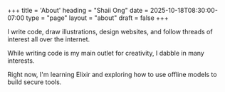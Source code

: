 +++
title = 'About'
heading = "Shaii Ong"
date = 2025-10-18T08:30:00-07:00
type = "page"
layout = "about"
draft = false
+++

I write code, draw illustrations, design websites, and follow threads of interest all over the internet.

While writing code is my main outlet for creativity, I dabble in many interests.

Right now, I'm learning Elixir and exploring how to use offline models to build secure tools.
